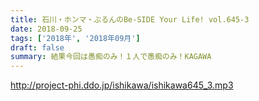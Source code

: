 ```yaml
---
title: 石川・ホンマ・ぶるんのBe-SIDE Your Life! vol.645-3
date: 2018-09-25
tags: ['2018年', '2018年09月']
draft: false
summary: 結果今回は愚痴のみ！１人で愚痴のみ！KAGAWA
---
```


http://project-phi.ddo.jp/ishikawa/ishikawa645_3.mp3

